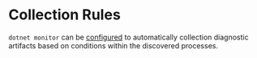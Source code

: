# Collection Rules

`dotnet monitor` can be [configured](./configuration.md#Collection-Rule-Configuration) to automatically collection diagnostic artifacts based on conditions within the discovered processes.